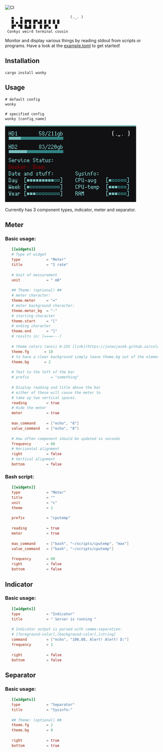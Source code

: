 ![CI](https://github.com/the-gorg/wonky/workflows/CI/badge.svg?branch=main)
``` 
   ▄   ▄                      (._. )
   █ ▄ █ █▀█ █▀▄█ █ █ █ █   
   █▀ ▀█ █▄█ █  █ █▀▄  █   
 Conkys weird terminal cousin
```
 Monitor and display various things by reading stdout from 
 scripts or programs. Have a look at the [example.toml](../main/example.toml) to 
 get started!
 
  ## Installation  
 ```
 cargo install wonky
 ```  
 
  ## Usage  
 ```
 # default config
 wonky
 
 # specified config
 wonky [config_name]
 ```  
 
 
 ![Screenshot](/media/wonky.png)
  
 Currently has 3 component types, indicator, meter and
 separator.
 
 ## Meter
 ### Basic usage:
 ```toml
    [[widgets]]
    # Type of widget
    type            = "Meter"
    title           = "I rate"
    
    # Unit of messurement
    unit            = " m8" 
    
    ## Theme: (optional) ##
    # meter character:
    theme.meter     = "="
    # meter background character:
    theme.meter_bg  = "-"
    # starting character
    theme.start     = "["
    # ending character
    theme.end       = "]"
    # results in: [====---]
    
    # theme colors (ansii 0-255 [link](https://jonasjacek.github.io/colors/))
    theme.fg       = 10
    # to have a clear background simply leave theme.bg out of the element
    theme.bg       = 2
    
    # Text to the left of the bar
    # prefix          = "something"

    # Display reading and title above the bar
    # either of these will cause the meter to
    # take up two vertical spaces.
    reading         = true
    # Hide the meter
    meter           = true

    max_command     = ["echo", "8"] 
    value_command   = ["echo", "8"] 
    
    # How often component should be updated in seconds
    frequency       = 60
    # Horizontal alignment
    right           = false
    # Vertical alignment
    bottom          = false
 ```
 
 ### Bash script:
 ```toml
    [[widgets]]
    type            = "Meter"
    title           = ""
    unit            = "c" 
    theme           = 1
    
    prefix          = "cputemp"

    reading         = true
    meter           = true

    max_command     = ["bash", "~/scripts/cputemp", "max"] 
    value_command   = ["bash", "~/scripts/cputemp"] 
    
    frequency       = 60
    right           = false
    bottom          = false
 ```
  ## Indicator
  ### Basic usage:
 ```toml
    [[widgets]]
    type            = "Indicator"
    title           = " Server is running "
    
    # Indicator output is parsed with comma-separation:
    # [foreground-color],[background-color],[string]
    command         = ["echo", "100,88, Alert! Alert! D:"]
    frequency       = 1

    right           = false
    bottom          = false
 ```
 
  ## Separator
  ### Basic usage:
 ```toml
    [[widgets]]
    type            = "Separator"
    title           = "Sysinfo:"
    
    ## Theme: (optional) ##
    theme.fg        = 2
    theme.bg        = 0

    right           = true
    bottom          = true
 ```
 
